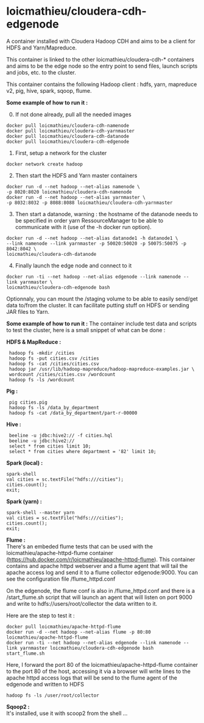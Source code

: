 # loicmathieu/cloudera-cdh-edgenode

A container installed with Cloudera Hadoop CDH and aims to be a client for HDFS and Yarn/Mapreduce.

This container is linked to the other loicmathieu/cloudera-cdh-* containers and aims to be the edge node so the entry point to send files, launch scripts and jobs, etc. to the cluster.

This container contains the following Hadoop client : hdfs, yarn, mapreduce v2, pig, hive, spark, sqoop, flume.

**Some example of how to run it :**

0. If not done already, pull all the needed images
```
docker pull loicmathieu/cloudera-cdh-namenode
docker pull loicmathieu/cloudera-cdh-yarnmaster
docker pull loicmathieu/cloudera-cdh-datanode
docker pull loicmathieu/cloudera-cdh-edgenode
```

1. First, setup a network for the cluster
```
docker network create hadoop
```

2. Then start the HDFS and Yarn master containers
```
docker run -d --net hadoop --net-alias namenode \
-p 8020:8020 loicmathieu/cloudera-cdh-namenode
docker run -d --net hadoop --net-alias yarnmaster \
-p 8032:8032 -p 8088:8088 loicmathieu/cloudera-cdh-yarnmaster
```

3. Then start a datanode, warning : the hostname of the datanode needs to be specified in order yarn RessourceManager to be able to communicate with it (use of the -h docker run option).
```
docker run -d --net hadoop --net-alias datanode1 -h datanode1 \
--link namenode --link yarnmaster -p 50020:50020 -p 50075:50075 -p 8042:8042 \
loicmathieu/cloudera-cdh-datanode
```

4. Finally launch the edge node and connect to it
```
docker run -ti --net hadoop --net-alias edgenode --link namenode --link yarnmaster \
loicmathieu/cloudera-cdh-edgenode bash
```

Optionnaly, you can mount the /staging volume to be able to easily send/get data to/from the cluster. It can facilitate putting stuff on HDFS or sending JAR files to Yarn.

**Some example of how to run it :**
The container include test data and scripts to test the cluster, here is a small snippet of what can be done :

**HDFS & MapReduce :**
```
 hadoop fs -mkdir /cities
 hadoop fs -put cities.csv /cities
 hadoop fs -cat /cities/cities.csv
 hadoop jar /usr/lib/hadoop-mapreduce/hadoop-mapreduce-examples.jar \
 wordcount /cities/cities.csv /wordcount
 hadoop fs -ls /wordcount
 ```

 **Pig :**
```
 pig cities.pig
 hadoop fs -ls /data_by_department
 hadoop fs -cat /data_by_department/part-r-00000
 ```

**Hive :**
```
 beeline -u jdbc:hive2:// -f cities.hql
 beeline -u jdbc:hive2://
 select * from cities limit 10;
 select * from cities where department = '82' limit 10;
 ```

**Spark (local) :**
```
spark-shell
val cities = sc.textFile("hdfs:///cities");
cities.count();
exit;
```

**Spark (yarn) :**
```
spark-shell --master yarn
val cities = sc.textFile("hdfs:///cities");
cities.count();
exit;
```

**Flume :**  
There's an embeded flume tests that can be used with the loicmathieu/apache-httpd-flume container (https://hub.docker.com/r/loicmathieu/apache-httpd-flume). This container contains and apache httpd webserver and a flume agent that will tail the apache access log and send it to a flume collector edgenode:9000. You can see the configuration file /flume_httpd.conf

On the edgenode, the flume conf is also in /flume_httpd.conf and there is a /start_flume.sh script that will launch an agent that will listen on port 9000 and write to hdfs://users/root/collector the data written to it.

Here are the step to test it :
```
docker pull loicmathieu/apache-httpd-flume
docker run -d --net hadoop --net-alias flume -p 80:80 loicmathieu/apache-httpd-flume
docker run -ti --net hadoop --net-alias edgenode --link namenode --link yarnmaster loicmathieu/cloudera-cdh-edgenode bash
start_flume.sh
```
Here, I forward the port 80 of the loicmathieu/apache-httpd-flume container to the port 80 of the host, accessing it via a browser will write lines to the apache httpd access logs that will be send to the flume agent of the edgenode and written to HDFS
```
hadoop fs -ls /user/root/collector
```

**Sqoop2 :**  
It's installed, use it with scoop2 from the shell ...
